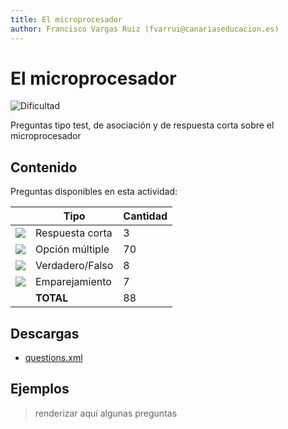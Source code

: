 ```yaml
---
title: El microprocesador
author: Francisco Vargas Ruiz (fvarrui@canariaseducacion.es)
---
```


# El microprocesador


![Dificultad](https://img.shields.io/badge/Dificultad-Media-yellow)


Preguntas tipo test, de asociación y de respuesta corta sobre el microprocesador

## Contenido

Preguntas disponibles en esta actividad:

|   | Tipo              | Cantidad                   |
| - | ----------------- | -------------------------- |
| ![](https%3A//raw.githubusercontent.com/iescanarias/actividades/main/.activities-organizer/icons/shortanswer.svg) | Respuesta corta | 3 |
| ![](https%3A//raw.githubusercontent.com/iescanarias/actividades/main/.activities-organizer/icons/multichoice.svg) | Opción múltiple | 70 |
| ![](https%3A//raw.githubusercontent.com/iescanarias/actividades/main/.activities-organizer/icons/truefalse.svg) | Verdadero/Falso | 8 |
| ![](https%3A//raw.githubusercontent.com/iescanarias/actividades/main/.activities-organizer/icons/matching.svg) | Emparejamiento | 7 |
|   | **TOTAL**         | 88 |

## Descargas

- [questions.xml](https%3A//raw.githubusercontent.com/iescanarias/actividades/main/hardware/microprocesador/el%20microprocesador/questions.xml)


## Ejemplos

> renderizar aquí algunas preguntas